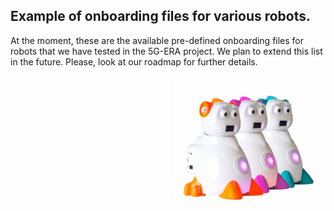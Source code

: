 ## Example of onboarding files for various robots.

At the moment, these are the available pre-defined onboarding files for robots that we have tested in the 5G-ERA project. We plan to extend this list in the future. Please, look at our roadmap for further details.

<p align="left">
  <img src="img/Aisoy.png" height="200rm" align="right" alt="Middleware architecture"/>
</p>

